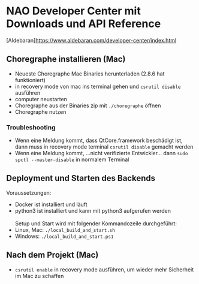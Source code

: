 # NAO Developer Center mit Downloads und API Reference

[Aldebaran]<https://www.aldebaran.com/developer-center/index.html>

## Choregraphe installieren (Mac)

- Neueste Choregraphe Mac Binaries herunterladen (2.8.6 hat funktioniert)
- in recovery mode von mac ins terminal gehen und ```csrutil disable``` ausführen
- computer neustarten
- Choregraphe aus der Binaries zip mit ```./choregraphe``` öffnen
- Choregraphe nutzen

### Troubleshooting

- Wenn eine Meldung kommt, dass QtCore.framework beschädigt ist, dann muss in recovery mode terminal ```csrutil disable``` gemacht werden
- Wenn eine Meldung kommt, ...nicht verifizierte Entwickler... dann ```sudo spctl --master-disable``` in normalem Terminal

## Deployment und Starten des Backends

Voraussetzungen:

- Docker ist installiert und läuft
- python3 ist installiert und kann mit python3 aufgerufen werden\
\
Setup und Start wird mit folgender Kommandozeile durchgeführt:
- Linux, Mac: `./local_build_and_start.sh`
- Windows: `./local_build_and_start.ps1`

## Nach dem Projekt (Mac)

- ```csrutil enable``` in recovery mode ausführen, um wieder mehr Sicherheit im Mac zu schaffen
